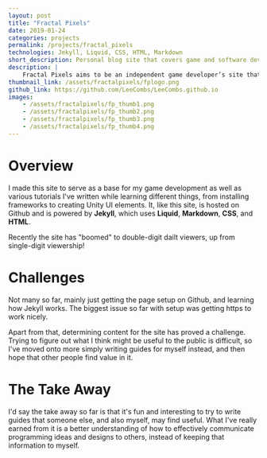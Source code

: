```yaml
---
layout: post
title: "Fractal Pixels"
date: 2019-01-24
categories: projects
permalink: /projects/fractal_pixels
technologies: Jekyll, Liquid, CSS, HTML, Markdown
short_description: Personal blog site that covers game and software development, but mostly game related
description: |
    Fractal Pixels aims to be an independent game developer’s site that will hopefully host my game(s) and development blog! While it’s a little barren now, expect content ranging from tutorials to my experiences of learning how to develop games.
thumbnail_link: /assets/fractalpixels/fplogo.png
github_link: https://github.com/LeeCombs/LeeCombs.github.io
images:
    - /assets/fractalpixels/fp_thumb1.png
    - /assets/fractalpixels/fp_thumb2.png
    - /assets/fractalpixels/fp_thumb3.png
    - /assets/fractalpixels/fp_thumb4.png
---
```


# Overview
I made this site to serve as a base for my game development as well as various tutorials I've written while learning different things, from installing frameworks to creating Unity UI elements. It, like this site, is hosted on Github and is powered by **Jekyll**, which uses **Liquid**, **Markdown**, **CSS**, and **HTML**.

Recently the site has "boomed" to double-digit dailt viewers, up from single-digit viewership! 

# Challenges

Not many so far, mainly just getting the page setup on Github, and learning how Jekyll works. The biggest issue so far with setup was getting https to work nicely.

Apart from that, determining content for the site has proved a challenge. Trying to figure out what I think might be useful to the public is difficult, so I've moved onto more simply writing guides for myself instead, and then hope that other people find value in it.

# The Take Away
I'd say the take away so far is that it's fun and interesting to try to write guides that someone else, and also myself, may find useful. What I've really earned from it is a better understanding of how to effectively communicate programming ideas and designs to others, instead of keeping that information to myself.
